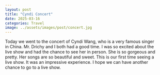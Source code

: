 ```yaml
---
layout: post
title: "Cyndi Concert"
date: 2025-03-16
categories: Travel
image: ../assets/images/post/concert.jpg
---
```

Today we went to the concert of Cyndi Wang, who is a very famous singer in China. Mr. Drichy and I both had a good time. I was so excited about the live show and had the chance to see her in person. She is so gorgeous and pretty. Her songs are so beautiful and sweet. This is our first time seeing a live show. It was an impressive experience. I hope we can have another chance to go to a live show.
